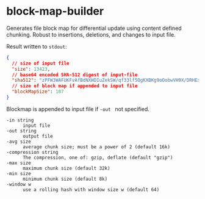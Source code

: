 # block-map-builder

Generates file block map for differential update using content defined chunking. Robust to insertions, deletions, and changes to input file.

Result written to `stdout`:

```json
{
  // size of input file
  "size": 13423,
  // base64 encoded SHA-512 digest of input-file
  "sha512": "zPFW3WAFUKFvAfBdNXHDIuZekSW/qf33lf5OgKXBKg9oOobwVH9X/DRHExC9087Cxkp3nqFrwtreWZHLso3D6g==",
  // size of block map if appended to input file
  "blockMapSize": 107
}
```

Blockmap is appended to input file if `-out ` not specified.

```
-in string
      input file
-out string
      output file
-avg size
      average chunk size; must be a power of 2 (default 16k)
-compression string
      The compression, one of: gzip, deflate (default "gzip")
-max size
      maximum chunk size (default 32k)
-min size
      minimum chunk size (default 8k)
-window w
      use a rolling hash with window size w (default 64)
``` 